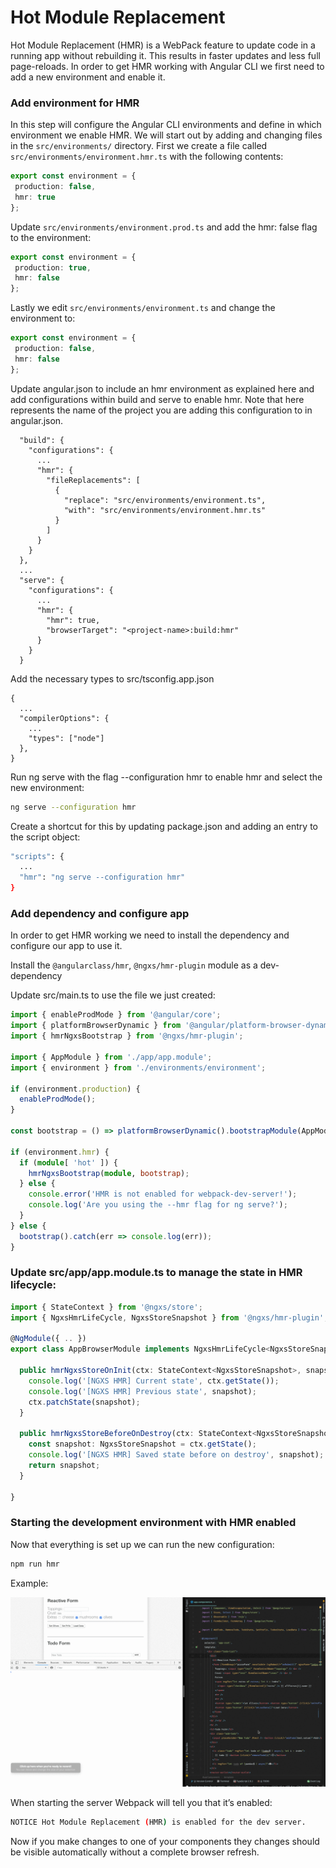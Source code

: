 # Hot Module Replacement

Hot Module Replacement (HMR) is a WebPack feature to update code in a running app without rebuilding it. This results in faster updates and less full page-reloads.
In order to get HMR working with Angular CLI we first need to add a new environment and enable it.

### Add environment for HMR

In this step will configure the Angular CLI environments and define in which environment we enable HMR. 
We will start out by adding and changing files in the `src/environments/` directory. 
First we create a file called `src/environments/environment.hmr.ts` with the following contents:

```ts
export const environment = {
 production: false,
 hmr: true
};
```

Update `src/environments/environment.prod.ts` and add the hmr: false flag to the environment:

```ts
export const environment = {
 production: true,
 hmr: false
};
```

Lastly we edit `src/environments/environment.ts` and change the environment to:

```ts
export const environment = {
 production: false,
 hmr: false
};
```

Update angular.json to include an hmr environment as explained here and add configurations within build and serve to enable hmr. 
Note that <project-name> here represents the name of the project you are adding this configuration to in angular.json.

```text
  "build": {
    "configurations": {
      ...
      "hmr": {
        "fileReplacements": [
          {
            "replace": "src/environments/environment.ts",
            "with": "src/environments/environment.hmr.ts"
          }
        ]
      }
    }
  },
  ...
  "serve": {
    "configurations": {
      ...
      "hmr": {
        "hmr": true,
        "browserTarget": "<project-name>:build:hmr"
      }
    }
  }
```

Add the necessary types to src/tsconfig.app.json

```text
{
  ...
  "compilerOptions": {
    ...
    "types": ["node"]
  },
}
```

Run ng serve with the flag --configuration hmr to enable hmr and select the new environment:

```bash
ng serve --configuration hmr
```

Create a shortcut for this by updating package.json and adding an entry to the script object:

```bash
"scripts": {
  ...
  "hmr": "ng serve --configuration hmr"
}
```

### Add dependency and configure app

In order to get HMR working we need to install the dependency and configure our app to use it.

Install the `@angularclass/hmr`, `@ngxs/hmr-plugin` module as a dev-dependency

Update src/main.ts to use the file we just created:

```ts
import { enableProdMode } from '@angular/core';
import { platformBrowserDynamic } from '@angular/platform-browser-dynamic';
import { hmrNgxsBootstrap } from '@ngxs/hmr-plugin';

import { AppModule } from './app/app.module';
import { environment } from './environments/environment';

if (environment.production) {
  enableProdMode();
}

const bootstrap = () => platformBrowserDynamic().bootstrapModule(AppModule);

if (environment.hmr) {
  if (module[ 'hot' ]) {
    hmrNgxsBootstrap(module, bootstrap);
  } else {
    console.error('HMR is not enabled for webpack-dev-server!');
    console.log('Are you using the --hmr flag for ng serve?');
  }
} else {
  bootstrap().catch(err => console.log(err));
}
```

### Update src/app/app.module.ts to manage the state in HMR lifecycle:

```ts
import { StateContext } from '@ngxs/store';
import { NgxsHmrLifeCycle, NgxsStoreSnapshot } from '@ngxs/hmr-plugin';

@NgModule({ .. })
export class AppBrowserModule implements NgxsHmrLifeCycle<NgxsStoreSnapshot> {

  public hmrNgxsStoreOnInit(ctx: StateContext<NgxsStoreSnapshot>, snapshot: NgxsStoreSnapshot) {
    console.log('[NGXS HMR] Current state', ctx.getState());
    console.log('[NGXS HMR] Previous state', snapshot);
    ctx.patchState(snapshot);
  }

  public hmrNgxsStoreBeforeOnDestroy(ctx: StateContext<NgxsStoreSnapshot>): NgxsStoreSnapshot  {
    const snapshot: NgxsStoreSnapshot = ctx.getState();
    console.log('[NGXS HMR] Saved state before on destroy', snapshot);
    return snapshot;
  }

}
```

### Starting the development environment with HMR enabled

Now that everything is set up we can run the new configuration:

```bash
npm run hmr
```

Example:

![hmr](../assets/hmr.gif)

When starting the server Webpack will tell you that it’s enabled:

```bash
NOTICE Hot Module Replacement (HMR) is enabled for the dev server.
```

Now if you make changes to one of your components they changes should be visible automatically without a complete browser refresh.
